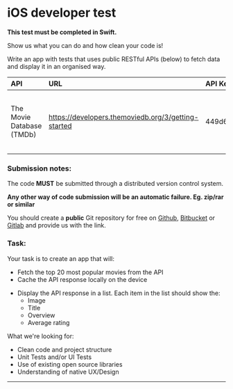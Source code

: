 # iOS developer test

**This test must be completed in Swift.**

Show us what you can do and how clean your code is!

Write an app with tests that uses public RESTful APIs (below) to fetch data and display it in an organised way.

| API   |      URL      | API Key | Description |
|:----------|:-------------|:-----|:-----:|
| The Movie Database (TMDb) | https://developers.themoviedb.org/3/getting-started | 449d682523802e0ca4f8b06d8dcf629c | The Movie Database (TMDb) is a community built movie and TV database

### Submission notes:

The code **MUST** be submitted through a distributed version control system.

**Any other way of code submission will be an automatic failure. Eg. zip/rar or similar** 
  
You should create a **public** Git repository for free on [Github](https://github.com), [Bitbucket](https://bitbucket.org) or [Gitlab](https://gitlab.com) and provide us with the link.

### Task:

Your task is to create an app that will:

* Fetch the top 20 most popular movies from the API
* Cache the API response locally on the device
+ Display the API response in a list. Each item in the list should show the:
    * Image
    * Title
    * Overview
    * Average rating

What we're looking for:

* Clean code and project structure
* Unit Tests and/or UI Tests
* Use of existing open source libraries
* Understanding of native UX/Design

---